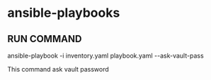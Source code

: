 # ansible-playbooks
## RUN COMMAND

  ansible-playbook -i inventory.yaml playbook.yaml --ask-vault-pass

This command ask vault password
